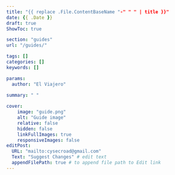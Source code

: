 ```yaml
---
title: "{{ replace .File.ContentBaseName "-" " " | title }}"
date: {{ .Date }}
draft: true
ShowToc: true

section: "guides"
url: "/guides/"

tags: []
categories: []
keywords: []

params:
  author: "El Viajero"

summary: " "
  
cover:
    image: "guide.png"
    alt: "Guide image"
    relative: false
    hidden: false
    linkFullImages: true
    responsiveImages: false
editPost:
  URL: "mailto:cysecroad@gmail.com"
  Text: "Suggest Changes" # edit text
  appendFilePath: true # to append file path to Edit link
---
```


# 
